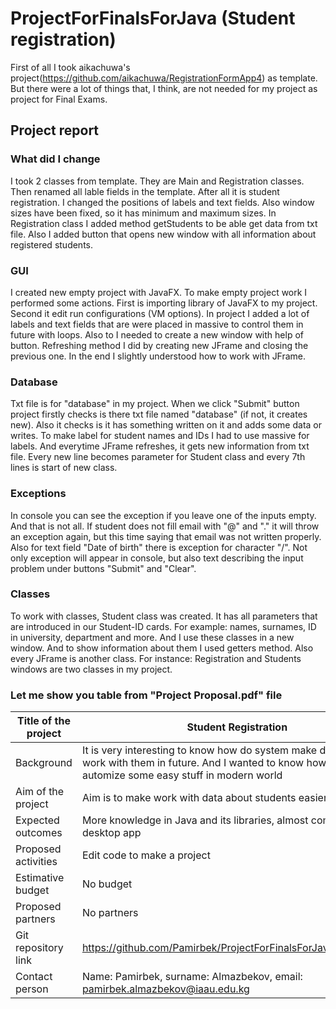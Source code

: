# ProjectForFinalsForJava (Student registration)
First of all I took aikachuwa's project(https://github.com/aikachuwa/RegistrationFormApp4) as template. But there were a lot of things that, I think, are not needed for my project as project for Final Exams.

## Project report
### What did I change
I took 2 classes from template. They are Main and Registration classes. Then renamed all lable fields in the template. After all it is student registration. I changed the positions of labels and text fields. Also window sizes have been fixed, so it has minimum and maximum sizes. In Registration class I added method getStudents to be able get data from txt file. Also I added button that opens new window with all information about registered students.
### GUI
I created new empty project with JavaFX. To make empty project work I performed some actions. First is importing library of JavaFX to my project. Second it edit run configurations (VM options). In project I added a lot of labels and text fields that are were placed in massive to control them in future with loops. Also to I needed to create a new window with help of button. Refreshing method I did by creating new JFrame and closing the previous one. In the end I slightly understood how to work with JFrame.
### Database
Txt file is for "database" in my project. When we click "Submit" button project firstly checks is there txt file named "database" (if not, it creates new). Also it checks is it has something written on it and adds some data or writes. To make label for student names and IDs I had to use massive for labels. And everytime JFrame refreshes, it gets new information from txt file. Every new line becomes parameter for Student class and every 7th lines is start of new class.
### Exceptions
In console you can see the exception if you leave one of the inputs empty. And that is not all. If student does not fill email with "@" and "." it will throw an exception again, but this time saying that email was not written properly. Also for text field "Date of birth" there is exception for character "/". Not only exception will appear in console, but also text describing the input problem under buttons "Submit" and "Clear".
### Classes
To work with classes, Student class was created. It has all parameters that are introduced in our Student-ID cards. For example: names, surnames, ID in university, department and more. And I use these classes in a new window. And to show information about them I used getters method. Also every JFrame is another class. For instance: Registration and Students windows are two classes in my project.

### Let me show you table from "Project Proposal.pdf" file

Title of the project | Student Registration
--- | --- 
Background | It is very interesting to know how do system make databases to work with them in future. And I wanted to know how do people automize some easy stuff in modern world
Aim of the project | Aim is to make work with data about students easier
Expected outcomes | More knowledge in Java and its libraries, almost completed desktop app
Proposed activities | Edit code to make a project
Estimative budget | No budget
Proposed partners | No partners
Git repository link | https://github.com/Pamirbek/ProjectForFinalsForJava/tree/master
Contact person | Name: Pamirbek, surname: Almazbekov, email: pamirbek.almazbekov@iaau.edu.kg
